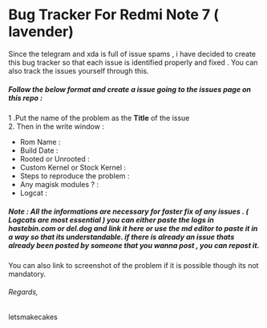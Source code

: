 # Bug Tracker For Redmi Note 7 ( lavender)

Since the  telegram and xda is full of issue spams , i have decided to create this bug tracker  so that each issue is identified properly and fixed . You can also track the issues yourself through this.

##### Follow the below format and create a issue  going to the issues page on this repo :

1 .Put the name of the problem as the **Title** of the issue <br />
2. Then in the write window : <br />

* Rom Name : 
* Build Date :
* Rooted or Unrooted :
* Custom Kernel or Stock Kernel : 
* Steps to reproduce the problem :
* Any magisk modules ? : 
* Logcat : 

##### Note : All the informations are necessary for faster fix of any issues . ( Logcats are  most essential )  you can either paste the logs in hastebin.com or del.dog and link it here or use the md editor to paste it in a way so that its understandable. if there is already an issue thats already been posted by someone that you wanna post , you can repost it. 

You can also link to screenshot of the problem if it is possible though its not mandatory.

###### Regards,
letsmakecakes
